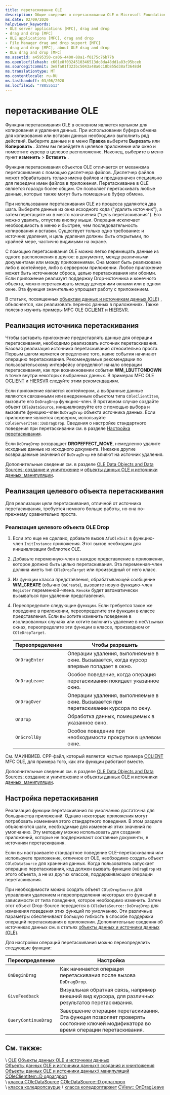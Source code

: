```yaml
---
title: перетаскивание OLE
description: Общие сведения о перетаскивании OLE в Microsoft Foundation Classes (MFC), способах реализации источника перетаскивания, цели перетаскивания и настройке перетаскивания.
ms.date: 02/09/2020
helpviewer_keywords:
- OLE server applications [MFC], drag and drop
- drag and drop [MFC]
- OLE applications [MFC], drag and drop
- File Manager drag and drop support [MFC]
- drag and drop [MFC], about OLE drag and drop
- OLE drag and drop [MFC]
ms.assetid: a4595350-ca06-4400-88a1-f0175c76b77b
ms.openlocfilehash: c601e8f0324510346513dc8da48dd1a83c95bceb
ms.sourcegitcommit: 3e8fa01f323bc5043a48a0c18b855d38af3648d4
ms.translationtype: MT
ms.contentlocale: ru-RU
ms.lasthandoff: 03/06/2020
ms.locfileid: "78855513"
---
```

# <a name="ole-drag-and-drop"></a>перетаскивание OLE

Функция перетаскивания OLE в основном является ярлыком для копирования и удаления данных. При использовании буфера обмена для копирования или вставки данных необходимо выполнить ряд действий. Выберите данные и в меню **Правка** выберите **Вырезать** или **Копировать** . Затем вы перейдете в целевое приложение или окно и поместите курсор в целевое расположение. Наконец, выберите в меню пункт **изменить** > **Вставить** .

Функция перетаскивания объектов OLE отличается от механизма перетаскивания с помощью диспетчера файлов. Диспетчер файлов может обрабатывать только имена файлов и предназначен специально для передачи имен файлов в приложения. Перетаскивание в OLE является гораздо более общим. Он позволяет перетаскивать любые данные, которые также могут быть помещены в буфер обмена.

При использовании перетаскивания OLE из процесса удаляются два шага. Выберите данные из окна исходного кода ("удалить источник"), а затем перетащите их в место назначения ("цель перетаскивания"). Его можно удалить, отпустив кнопку мыши. Операция исключает необходимость в меню и быстрее, чем последовательность копирования и вставки. Существует только одно требование: и источник удаления, и цель удаления должны быть открытыми, по крайней мере, частично видимыми на экране.

С помощью перетаскивания OLE можно легко перемещать данные из одного расположения в другое: в документе, между различными документами или между приложениями. Она может быть реализована либо в контейнере, либо в серверном приложении. Любое приложение может быть источником сброса, целью перетаскивания или обоими. Если приложение реализует поддержку Drop-источника и конечного объекта, можно перетаскивать между дочерними окнами или в одном окне. Эта функция значительно упрощает работу с приложением.

В статьях, посвященных [объектам данных и источникам данных (OLE)](../mfc/data-objects-and-data-sources-ole.md) , объясняется, как реализовать перенос данных в приложениях. Также полезно изучить примеры MFC OLE [OCLIENT](../overview/visual-cpp-samples.md) и [HIERSVR](../overview/visual-cpp-samples.md).

## <a name="implement-a-drop-source"></a>Реализация источника перетаскивания

Чтобы заставить приложение предоставлять данные для операции перетаскивания, необходимо реализовать источник перетаскивания. Базовая реализация источника перетаскивания относительно проста. Первым шагом является определение того, какие события начинают операцию перетаскивания. Рекомендуемые рекомендации по пользовательскому интерфейсу определяют начало операции перетаскивания, как при возникновении события **WM_LBUTTONDOWN** в точке внутри некоторых выбранных данных. В примерах MFC OLE [OCLIENT](../overview/visual-cpp-samples.md) и [HIERSVR](../overview/visual-cpp-samples.md) следуйте этим рекомендациям.

Если приложение является контейнером, а выбранные данные являются связанными или внедренным объектом типа `COleClientItem`, вызовите его `DoDragDrop` функцию-член. В противном случае создайте объект `COleDataSource`, инициализируйте его с помощью выбора и вызовите функцию-член `DoDragDrop` объекта источника данных. Если приложение является сервером, используйте `COleServerItem::DoDragDrop`. Сведения о настройке стандартного поведения при перетаскивании см. в разделе [Настройка перетаскивания](#customize-drag-and-drop).

Если `DoDragDrop` возвращает **DROPEFFECT_MOVE**, немедленно удалите исходные данные из исходного документа. Никакие другие возвращаемые значения от `DoDragDrop` не влияют на источник удаления.

Дополнительные сведения см. в разделе [OLE Data Objects and Data Sources: создание и уничтожение](../mfc/data-objects-and-data-sources-creation-and-destruction.md) и [объекты данных OLE и источники данных: манипуляции](../mfc/data-objects-and-data-sources-manipulation.md)\.

## <a name="implement-a-drop-target"></a>Реализация целевого объекта перетаскивания

Для реализации цели перетаскивания, отличной от источника перетаскивания, требуется немного больше работы, но она по-прежнему сравнительно проста.

### <a name="to-implement-an-ole-drop-target"></a>Реализация целевого объекта OLE Drop

1. Если это еще не сделано, добавьте вызов `AfxOleInit` в функцию-член `InitInstance` приложения. Этот вызов необходим для инициализации библиотек OLE.

1. Добавьте переменную-член в каждое представление в приложении, которое должно быть целью перетаскивания. Эта переменная-член должна иметь тип `COleDropTarget` или производный от него класс.

1. Из функции класса представления, обрабатывающей сообщение **WM_CREATE** (обычно `OnCreate`), вызовите новую функцию-член `Register` переменной-члена. `Revoke` будет автоматически вызываться при удалении представления.

1. Переопределите следующие функции. Если требуется такое же поведение в приложении, переопределите эти функции в классе представления. Если вы хотите изменить поведение в изолированных случаях или хотите включить удаление в не`CView`ных окнах, переопределите эти функции в классе, производном от `COleDropTarget`.

   | Переопределение | Чтобы разрешить |
   | -------- | -------- |
   | `OnDragEnter` | Операции удаления, выполняемые в окне. Вызывается, когда курсор впервые попадает в окно. |
   | `OnDragLeave` | Особое поведение, когда операция перетаскивания покидает указанное окно. |
   | `OnDragOver` | Операции удаления, выполняемые в окне. Вызывается при перетаскивании курсора по окну. |
   | `OnDrop` | Обработка данных, помещаемых в указанное окно. |
   | `OnScrollBy` | Особое поведение при необходимости прокрутки в целевом окне. |

См. МАИНВИЕВ. CPP-файл, который является частью примера [OCLIENT](../overview/visual-cpp-samples.md) MFC OLE, для примера того, как эти функции работают вместе.

Дополнительные сведения см. в разделе [OLE Data Objects and Data Sources: создание и уничтожение](../mfc/data-objects-and-data-sources-creation-and-destruction.md) и [объекты данных OLE и источники данных: манипуляции](../mfc/data-objects-and-data-sources-manipulation.md)\.

## <a name="customize-drag-and-drop"></a>Настройка перетаскивания

Реализация функции перетаскивания по умолчанию достаточна для большинства приложений. Однако некоторые приложения могут потребовать изменения этого стандартного поведения. В этом разделе объясняются шаги, необходимые для изменения этих значений по умолчанию. Эту методику можно использовать для создания приложений, которые не поддерживают составные документы, в источники перетаскивания.

Если вы настраиваете стандартное поведение OLE-перетаскивания или используете приложение, отличное от OLE, необходимо создать объект `COleDataSource` для хранения данных. Когда пользователь запускает операцию перетаскивания, код должен вызвать функцию `DoDragDrop` из этого объекта, а не из других классов, поддерживающих операции перетаскивания.

При необходимости можно создать объект `COleDropSource` для управления удалением и переопределения некоторых его функций в зависимости от типа поведения, которое необходимо изменить. Затем этот объект Drop-Source передается в `COleDataSource::DoDragDrop` для изменения поведения этих функций по умолчанию. Эти различные параметры обеспечивают большую гибкость в способе поддержки операций перетаскивания в приложении. Дополнительные сведения об источниках данных см. в статьях [объекты данных и источники данных (OLE)](../mfc/data-objects-and-data-sources-ole.md).

Для настройки операций перетаскивания можно переопределить следующие функции:

| Переопределение | Настройка |
| -------- | ------------ |
| `OnBeginDrag` | Как начинается операция перетаскивания после вызова `DoDragDrop`. |
| `GiveFeedback` | Визуальная обратная связь, например внешний вид курсора, для различных результатов перетаскивания. |
| `QueryContinueDrag` | Завершение операции перетаскивания. Эта функция позволяет проверять состояние ключей модификатора во время операции перетаскивания. |

## <a name="see-also"></a>См. также:

\ [OLE](../mfc/ole-in-mfc.md)
[Объекты данных OLE и источники данных](../mfc/data-objects-and-data-sources-ole.md)\
[Объекты данных OLE и источники данных:\ создания и уничтожения](../mfc/data-objects-and-data-sources-creation-and-destruction.md)
[Объекты данных OLE и источники данных:\ манипуляций](../mfc/data-objects-and-data-sources-manipulation.md)
[COleClientItem::D одрагдроп](../mfc/reference/coleclientitem-class.md#dodragdrop)\
\ [класса COleDataSource](../mfc/reference/coledatasource-class.md)
[COleDataSource::D одрагдроп](../mfc/reference/coledatasource-class.md#dodragdrop)\
\ [класса коледропсаурце](../mfc/reference/coledropsource-class.md)
\ [класса коледроптаржет](../mfc/reference/coledroptarget-class.md)
[CView:: OnDragLeave](../mfc/reference/cview-class.md#ondragleave)

